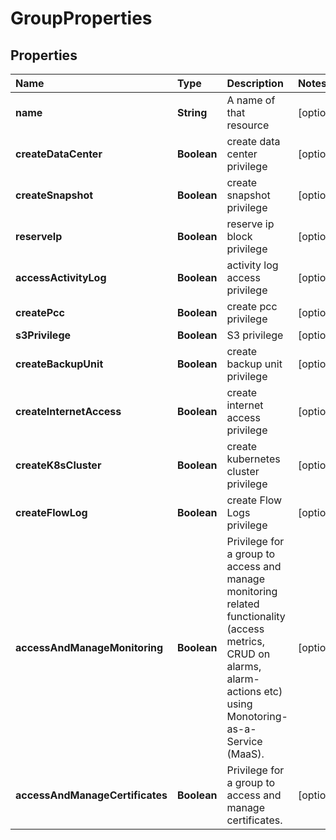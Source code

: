 # GroupProperties

## Properties

| Name | Type | Description | Notes |
| :--- | :--- | :--- | :--- |
| **name** | **String** | A name of that resource | \[optional\] |
| **createDataCenter** | **Boolean** | create data center privilege | \[optional\] |
| **createSnapshot** | **Boolean** | create snapshot privilege | \[optional\] |
| **reserveIp** | **Boolean** | reserve ip block privilege | \[optional\] |
| **accessActivityLog** | **Boolean** | activity log access privilege | \[optional\] |
| **createPcc** | **Boolean** | create pcc privilege | \[optional\] |
| **s3Privilege** | **Boolean** | S3 privilege | \[optional\] |
| **createBackupUnit** | **Boolean** | create backup unit privilege | \[optional\] |
| **createInternetAccess** | **Boolean** | create internet access privilege | \[optional\] |
| **createK8sCluster** | **Boolean** | create kubernetes cluster privilege | \[optional\] |
| **createFlowLog** | **Boolean** | create Flow Logs privilege | \[optional\] |
| **accessAndManageMonitoring** | **Boolean** | Privilege for a group to access and manage monitoring related functionality \(access metrics, CRUD on alarms, alarm-actions etc\) using Monotoring-as-a-Service \(MaaS\). | \[optional\] |
| **accessAndManageCertificates** | **Boolean** | Privilege for a group to access and manage certificates. | \[optional\] |

